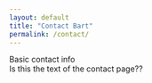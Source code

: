 ```yaml
---
layout: default
title: "Contact Bart"
permalink: /contact/
---
```




Basic contact info  
Is this the text of the contact page??

